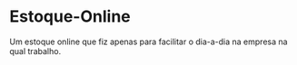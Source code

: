 # Estoque-Online
Um estoque online que fiz apenas para facilitar o dia-a-dia na empresa na qual trabalho.
